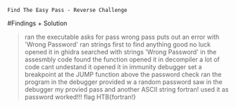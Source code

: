 ```
Find The Easy Pass - Reverse Challenge
```

#Findings + Solution
>ran the executable
>asks for pass
>wrong pass puts out an error with 'Wrong Password'
>ran strings first to find anything good
>no luck
>opened it in ghidra
>searched with strings 'Wrong Password'
>in the assesmbly code found the function
>opened it in decompiler
>a lot of code cant undestand it
>opened it in immunity debugger
>set a breakpoint at the JUMP function above the password check
>ran the program in the debugger
>provided w a random password
>saw in the debugger my provied pass and another ASCII string
	fortran!
>used it as password
>worked!!!
>flag
	HTB{fortran!}